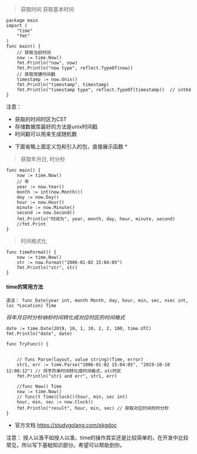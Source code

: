> 获取时间
> 获取基本时间
```
package main
import (
	"time"
	"fmt"
)
func main() {
	// 获取当前时间 
	now := time.Now()
	fmt.Println("now", now)
	fmt.Println("now type", reflect.TypeOf(now))
	// 获取党建时间戳
	timestamp := now.Unix()
	fmt.Println("timestamp", timestamp)
	fmt.Println("timestamp type", reflect.TypeOf(timestamp))  // int64
}
```
注意：
- 获取的时间时区为CST
- 存储数据库最好的方法是unix时间戳
- 时间戳可以用来生成随机数

* 下面省略上面定义包和引入的包，直接展示函数 * 

> 获取年月日, 时分秒

```
func main() {
	now := time.Now()
	// 年
	year := now.Year()
	month := int(now.Month())
	day := now.Day()
	hour := now.Hour()
	minute := now.Minute()
	second := now.Second()
	fmt.Println("时间为", year, month, day, hour, minute, second)
	//fmt.Print
}
```

> 时间格式化
```
func timeFormat() {
	now := time.Now()
	str := now.Format("2006-01-02 15:04:05")
	fmt.Println("str", str)
}
```

#### time的常用方法

`语法： func Date(year int, month Month, day, hour, min, sec, nsec int, loc *Location) Time`

*将年月日时分秒纳秒时间转化成对应时区的时间格式*

``` 
date := time.Date(2019, 10, 1, 10, 2, 2, 100, time.UTC)
fmt.Println("date", date) 
```


```
func TryFunc() {

	
	// func Parse(layout, value string)(Time, error)
	str1, err := time.Parse("2006-01-02 15:04:05", "2019-10-10 12:00:12") // 将字符串时间转化成时间格式，utc时区
	fmt.Println("str1 and err", str1, err)

	//func Now() Time
	now := time.Now()
	// func(t Time)Clock()(hour, min, sec int)
	hour, min, sec := now.Clock()
	fmt.Println("result", hour, min, sec) // 获取对应时间的时分秒
}
```
* 官方文档 https://studygolang.com/pkgdoc

注意： 授人以渔不如授人以渔，time的操作其实还是比较简单的，在开发中比较常见，所以写下基础知识部分。希望可以帮助到你。